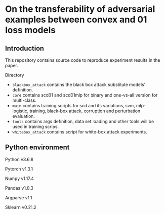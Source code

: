 On the transferability of adversarial examples between convex and 01 loss models
==

Introduction
-
This repository contains source code to reproduce experiment results
in the paper.

Directory

-   `blackbox_attack` contains the black box attack substitute models' 
definition.
-   `core` contains scd01 and scd01mlp for binary and one-vs-all version
for multi-class.
-   `main` contains training scripts for scd and its variations, svm, mlp-logistic,
training, black-box attack, corruption and perturbation evaluation.
-   `tools` contains args definition, data set loading and other tools
will be used in training scrips.
-   `whitebox_attack` contains script for white-box attack experiments.


Python environment
-
Python v3.6.8

Pytorch v1.3.1

Numpy v1.17.4

Pandas v1.0.3

Argparse v1.1

Sklearn v0.21.2